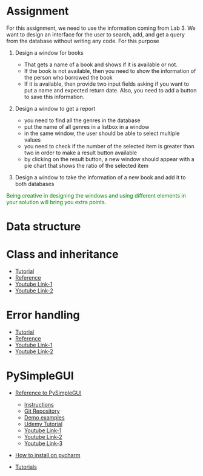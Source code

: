 # Assignment

For this assignment, we need to use the information coming from Lab 3. We want to design an interface for the user to search, add, and get a query from the database without writing any code. For this purpose

1. Design a window for books
   * That gets a name of a book and shows if it is available or not. 
   * If the book is not available, then you need to show the information of the person who borrowed the book
   * If it is available, then provide two input fields asking if you want to put a name and expected return date. Also, you need to add a button to save this information.

2. Design a window to get a report
   * you need to find all the genres in the database
   * put the name of all genres in a listbox in a window
   * in the same window, the user should be able to select multiple values
   * you need to check if the number of the selected item is greater than two in order to make a result button available
   * by clicking on the result button, a new window should appear with a pie chart that shows the ratio of the selected item

3. Design a window to take the information of a new book and add it to both databases


<span style="color: green"> Being creative in designing the windows and using different elements in your solution will bring you extra points. </span>


# Data structure

# Class and inheritance
* [Tutorial](/instructions/Classes.md)
* [Reference]()
* [Youtube Link-1]()
* [Youtube Link-2]()

# Error handling 
* [Tutorial](/instructions/Errors.md)
* [Reference]()
* [Youtube Link-1]()
* [Youtube Link-2]()

# PySimpleGUI

* [Reference to PySimpleGUI](README.md)

    * [Instructions](https://www.pysimplegui.org/en/latest/)
    * [Git Repository](https://github.com/PySimpleGUI/PySimpleGUI)
    * [Demo examples](https://github.com/PySimpleGUI/PySimpleGUI/tree/master/DemoPrograms)
    * [Udemy Tutorial](https://www.udemy.com/course/pysimplegui/?couponCode=07860559FF2298EF51E7)
    * [Youtube Link-1](https://www.youtube.com/watch?v=-_z2RPAH0Qk&t=44s&ab_channel=RealPython)
    * [Youtube Link-2](https://www.youtube.com/watch?v=NzSCNjn4_RI&ab_channel=NeuralNine)
    * [Youtube Link-3](https://www.youtube.com/watch?v=LzCfNanQ_9c&t=94s&ab_channel=CodingIsFun)

* [How to install on pycharm](/instructions/Installation.md)
* [Tutorials](/instructions/Tutorials.md)





